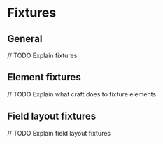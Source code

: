 # Fixtures
## General
// TODO Explain fixtures

## Element fixtures
// TODO Explain what craft does to fixture elements

## Field layout fixtures
// TODO Explain field layout fixtures
